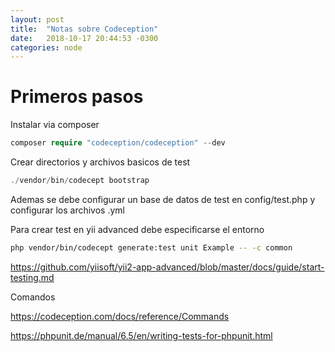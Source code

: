 ```yaml
---
layout: post
title:  "Notas sobre Codeception"
date:   2018-10-17 20:44:53 -0300
categories: node
---
```

# Primeros pasos

Instalar via composer

~~~php
composer require "codeception/codeception" --dev
~~~

Crear directorios y archivos basicos de test 

~~~php
./vendor/bin/codecept bootstrap
~~~

Ademas se debe configurar un base de datos de test en config/test.php y configurar los archivos .yml

Para crear test en yii advanced debe especificarse el entorno

~~~bash
php vendor/bin/codecept generate:test unit Example -- -c common
~~~

https://github.com/yiisoft/yii2-app-advanced/blob/master/docs/guide/start-testing.md

Comandos

https://codeception.com/docs/reference/Commands

https://phpunit.de/manual/6.5/en/writing-tests-for-phpunit.html